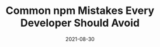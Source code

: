 ---
date: 2021-08-30
publisher: bitdev_
tags:
  - npm
target_url: https://blog.bitsrc.io/common-npm-mistakes-every-developer-should-avoid-60ab0642d8f9
title: Common npm Mistakes Every Developer Should Avoid
---